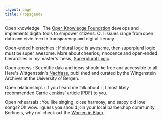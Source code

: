 ```yaml
---
layout: page
title: Propaganda
---
```


Open knowledge
: The [Open Knowledge Foundation](https://okfn.de) develops and implements digital tools to empower citizens. Our issues range from open data and civic tech to transparency and digital literacy.

Open-ended hierarchies
: If plural logic is awesome, then superplural logic must be super awesome. More about cheerios, innocence and open-ended hierarchies in my master's thesis, [Superplural Logic](https://www.illc.uva.nl/Research/Publications/Reports/MoL-2015-23.text.pdf).

Open access
: Scientific data and ideas should be free and accessible to all. Here's Wittgenstein's [Nachlass](http://www.wittgensteinsource.org), published and curated by the Wittgenstein Archives at the University of Bergen.

Open relationships
: If you heard me talk about it, I most likely recommended Carrie Jenkins' article [(PDF)](https://dl.dropboxusercontent.com/u/2480139/On%20Being%20The%20Only%20Ones.pdf) to you.

Open rehearsals
: You like singing, close harmony, and sappy old love songs? Oh wow. I guess you should join your local barbershop community. Berliners, why not check out the [Women in Black](http://womeninblack.de/).

